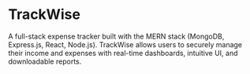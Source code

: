 # TrackWise
A full-stack expense tracker built with the MERN stack (MongoDB, Express.js, React, Node.js). TrackWise allows users to securely manage their income and expenses with real-time dashboards, intuitive UI, and downloadable reports.
